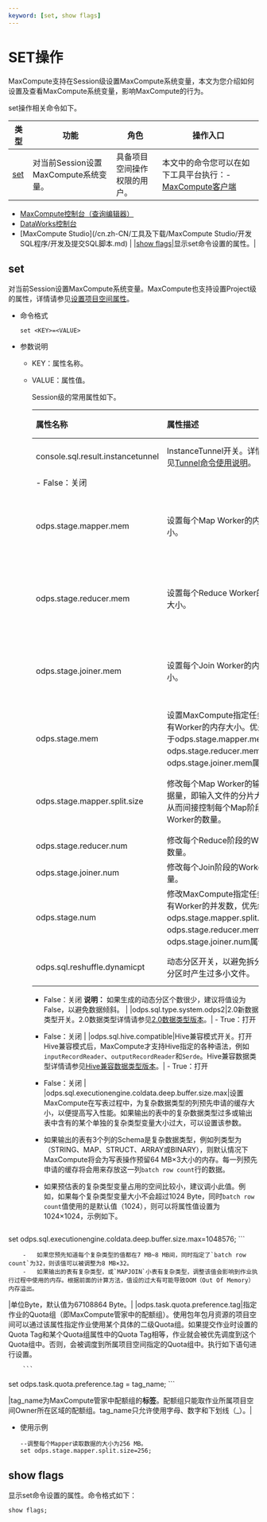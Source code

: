 ```yaml
---
keyword: [set, show flags]
---
```


# SET操作

MaxCompute支持在Session级设置MaxCompute系统变量，本文为您介绍如何设置及查看MaxCompute系统变量，影响MaxCompute的行为。

set操作相关命令如下。

|类型|功能|角色|操作入口|
|--|--|--|----|
|[set](#section_937_f6z_num)|对当前Session设置MaxCompute系统变量。|具备项目空间操作权限的用户。|本文中的命令您可以在如下工具平台执行：-   [MaxCompute客户端](/cn.zh-CN/工具及下载/客户端.md)
-   [MaxCompute控制台（查询编辑器）](/cn.zh-CN/工具及下载/查询编辑器.md)
-   [DataWorks控制台](https://workbench.data.aliyun.com/console)
-   [MaxCompute Studio](/cn.zh-CN/工具及下载/MaxCompute Studio/开发SQL程序/开发及提交SQL脚本.md) |
|[show flags](#section_hwo_tsw_dgi)|显示set命令设置的属性。|

## set

对当前Session设置MaxCompute系统变量。MaxCompute也支持设置Project级的属性，详情请参见[设置项目空间属性](/cn.zh-CN/开发/常用命令/项目空间操作.md)。

-   命令格式

    ```
    set <KEY>=<VALUE>
    ```

-   参数说明
    -   KEY：属性名称。
    -   VALUE：属性值。

        Session级的常用属性如下。

        |属性名称|属性描述|取值范围|
        |:---|:---|:---|
        |console.sql.result.instancetunnel|InstanceTunnel开关。详情请参见[Tunnel命令使用说明](/cn.zh-CN/开发/数据上传下载/使用Tunnel命令上传下载数据/Tunnel命令使用说明.md)。|        -   True：打开
        -   False：关闭 |
        |odps.stage.mapper.mem|设置每个Map Worker的内存大小。|单位MB，默认值为1024 MB。|
        |odps.stage.reducer.mem|设置每个Reduce Worker的内存大小。|单位MB，默认值为1024 MB。|
        |odps.stage.joiner.mem|设置每个Join Worker的内存大小。|单位MB，默认值为1024 MB。|
        |odps.stage.mem|设置MaxCompute指定任务下所有Worker的内存大小。优先级低于odps.stage.mapper.mem、odps.stage.reducer.mem和odps.stage.joiner.mem属性。|单位MB，无默认值。|
        |odps.stage.mapper.split.size|修改每个Map Worker的输入数据量，即输入文件的分片大小，从而间接控制每个Map阶段下Worker的数量。|单位MB，默认值为256 MB。|
        |odps.stage.reducer.num|修改每个Reduce阶段的Worker数量。|无默认值。|
        |odps.stage.joiner.num|修改每个Join阶段的Worker数量。|无默认值。|
        |odps.stage.num|修改MaxCompute指定任务下所有Worker的并发数，优先级低于odps.stage.mapper.split.size、odps.stage.reducer.mem和odps.stage.joiner.num属性。|无默认值。|
        |odps.sql.reshuffle.dynamicpt|动态分区开关，以避免拆分动态分区时产生过多小文件。|        -   True：打开
        -   False：关闭
**说明：** 如果生成的动态分区个数很少，建议将值设为False，以避免数据倾斜。 |
        |odps.sql.type.system.odps2|2.0新数据类型开关。2.0数据类型详情请参见[2.0数据类型版本](/cn.zh-CN/开发/数据类型/2.0数据类型版本.md)。|        -   True：打开
        -   False：关闭 |
        |odps.sql.hive.compatible|Hive兼容模式开关。打开Hive兼容模式后，MaxCompute才支持Hive指定的各种语法，例如`inputRecordReader`、`outputRecordReader`和`Serde`。Hive兼容数据类型详情请参见[Hive兼容数据类型版本](/cn.zh-CN/开发/数据类型/Hive兼容数据类型版本.md)。|        -   True：打开
        -   False：关闭 |
        |odps.sql.executionengine.coldata.deep.buffer.size.max|设置MaxCompute在写表过程中，为复杂数据类型的列预先申请的缓存大小，以便提高写入性能。如果输出的表中的复杂数据类型过多或输出表中含有的某个单独的复杂类型变量大小过大，可以设置该参数。

        -   如果输出的表有3个列的Schema是复杂数据类型，例如列类型为（STRING、MAP、STRUCT、ARRAY或BINARY），则默认情况下MaxCompute将会为写表操作预留64 MB×3大小的内存。每一列预先申请的缓存将会用来存放这一列`batch row count`行的数据。
        -   如果预估表的复杂类型变量占用的空间比较小，建议调小此值。例如，如果每个复杂类型变量大小不会超过1024 Byte，同时`batch row count`值使用的是默认值（1024），则可以将属性值设置为1024×1024，示例如下。

            ```
set odps.sql.executionengine.coldata.deep.buffer.size.max=1048576;
            ```

        -   如果您预先知道每个复杂类型的值都在7 MB~8 MB间，同时指定了`batch row count`为32，则该值可以被调整为8 MB×32。
        -   如果输出的表有复杂类型，或`MAPJOIN`小表有复杂类型，调整该值会影响到作业执行过程中使用的内存。根据前面的计算方法，值设的过大有可能导致OOM（Out Of Memory）内存溢出。
|单位Byte，默认值为67108864 Byte。|
        |odps.task.quota.preference.tag|指定作业的Quota组（即MaxCompute管家中的配额组）。使用包年包月资源的项目空间可以通过该属性指定作业使用某个具体的二级Quota组。如果提交作业时设置的Quota Tag和某个Quota组属性中的Quota Tag相等，作业就会被优先调度到这个Quota组中。否则，会被调度到所属项目空间指定的Quota组中。执行如下语句进行设置。

        ```
set odps.task.quota.preference.tag = tag_name;
        ```

|tag\_name为MaxCompute管家中配额组的**标签**。配额组只能取作业所属项目空间Owner所在区域的配额组。tag\_name只允许使用字母、数字和下划线（\_）。|

-   使用示例

    ```
    --调整每个Mapper读取数据的大小为256 MB。
    set odps.stage.mapper.split.size=256;
    ```


## show flags

显示set命令设置的属性。命令格式如下：

```
show flags;
```

